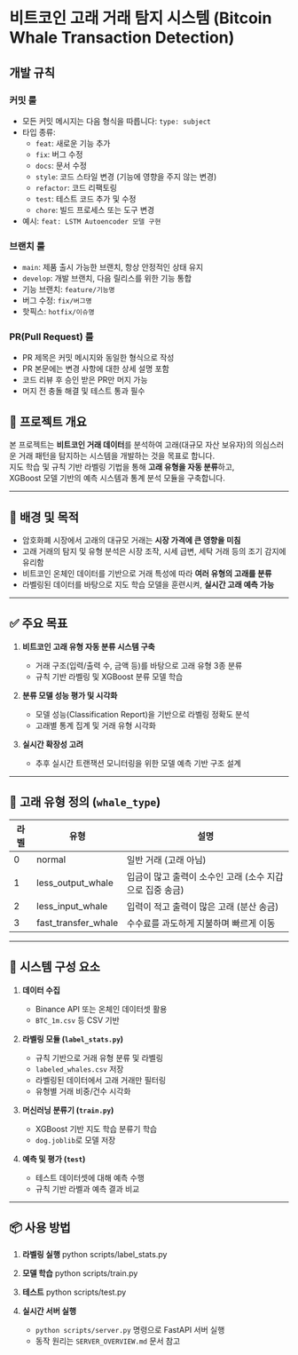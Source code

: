 # 비트코인 고래 거래 탐지 시스템 (Bitcoin Whale Transaction Detection)

## 개발 규칙

### 커밋 룰

- 모든 커밋 메시지는 다음 형식을 따릅니다: `type: subject`
- 타입 종류:
  - `feat`: 새로운 기능 추가
  - `fix`: 버그 수정
  - `docs`: 문서 수정
  - `style`: 코드 스타일 변경 (기능에 영향을 주지 않는 변경)
  - `refactor`: 코드 리팩토링
  - `test`: 테스트 코드 추가 및 수정
  - `chore`: 빌드 프로세스 또는 도구 변경
- 예시: `feat: LSTM Autoencoder 모델 구현`

### 브랜치 룰

- `main`: 제품 출시 가능한 브랜치, 항상 안정적인 상태 유지
- `develop`: 개발 브랜치, 다음 릴리스를 위한 기능 통합
- 기능 브랜치: `feature/기능명`
- 버그 수정: `fix/버그명`
- 핫픽스: `hotfix/이슈명`

### PR(Pull Request) 룰

- PR 제목은 커밋 메시지와 동일한 형식으로 작성
- PR 본문에는 변경 사항에 대한 상세 설명 포함
- 코드 리뷰 후 승인 받은 PR만 머지 가능
- 머지 전 충돌 해결 및 테스트 통과 필수


## 📌 프로젝트 개요

본 프로젝트는 **비트코인 거래 데이터**를 분석하여 고래(대규모 자산 보유자)의 의심스러운 거래 패턴을 탐지하는 시스템을 개발하는 것을 목표로 합니다.  
지도 학습 및 규칙 기반 라벨링 기법을 통해 **고래 유형을 자동 분류**하고,  
XGBoost 모델 기반의 예측 시스템과 통계 분석 모듈을 구축합니다.

---

## 🎯 배경 및 목적

- 암호화폐 시장에서 고래의 대규모 거래는 **시장 가격에 큰 영향을 미침**
- 고래 거래의 탐지 및 유형 분석은 시장 조작, 시세 급변, 세탁 거래 등의 조기 감지에 유리함
- 비트코인 온체인 데이터를 기반으로 거래 특성에 따라 **여러 유형의 고래를 분류**
- 라벨링된 데이터를 바탕으로 지도 학습 모델을 훈련시켜, **실시간 고래 예측 가능**

---

## ✅ 주요 목표

1. **비트코인 고래 유형 자동 분류 시스템 구축**
   - 거래 구조(입력/출력 수, 금액 등)를 바탕으로 고래 유형 3종 분류
   - 규칙 기반 라벨링 및 XGBoost 분류 모델 학습

2. **분류 모델 성능 평가 및 시각화**
   - 모델 성능(Classification Report)을 기반으로 라벨링 정확도 분석
   - 고래별 통계 집계 및 거래 유형 시각화

3. **실시간 확장성 고려**
   - 추후 실시간 트랜잭션 모니터링을 위한 모델 예측 기반 구조 설계

---

## 🧠 고래 유형 정의 (`whale_type`)

| 라벨 | 유형 | 설명 |
|------|------|------|
| 0 | normal | 일반 거래 (고래 아님) |
| 1 | less_output_whale | 입금이 많고 출력이 소수인 고래 (소수 지갑으로 집중 송금) |
| 2 | less_input_whale | 입력이 적고 출력이 많은 고래 (분산 송금) |
| 3 | fast_transfer_whale | 수수료를 과도하게 지불하며 빠르게 이동 |


---

## 🧩 시스템 구성 요소

1. **데이터 수집**
   - Binance API 또는 온체인 데이터셋 활용
   - `BTC_1m.csv` 등 CSV 기반

2. **라벨링 모듈 (`label_stats.py`)**
   - 규칙 기반으로 거래 유형 분류 및 라벨링
   - `labeled_whales.csv` 저장
   - 라벨링된 데이터에서 고래 거래만 필터링
   - 유형별 거래 비중/건수 시각화

3. **머신러닝 분류기 (`train.py`)**
   - XGBoost 기반 지도 학습 분류기 학습
   - `dog.joblib`로 모델 저장

4. **예측 및 평가 (`test`)**
   - 테스트 데이터셋에 대해 예측 수행
   - 규칙 기반 라벨과 예측 결과 비교

---

## 📦 사용 방법

1. **라벨링 실행**
   python scripts/label_stats.py
2. **모델 학습**
   python scripts/train.py
3. **테스트**
   python scripts/test.py

4. **실시간 서버 실행**
   - `python scripts/server.py` 명령으로 FastAPI 서버 실행
   - 동작 원리는 `SERVER_OVERVIEW.md` 문서 참고
